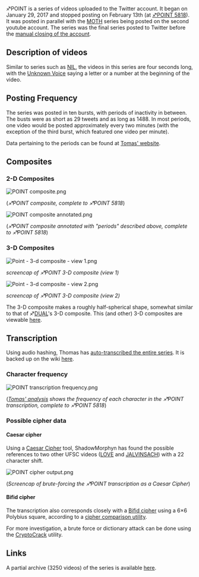 ♐POINT is a series of videos uploaded to the Twitter account. It began
on January 29, 2017 and stopped posting on February 13th (at
[♐POINT 5818](https://twitter.com/unfavorablesemi/status/831074953835454464)).
It was posted in parallel with the [MOTH](MOTH "wikilink") series being
posted on the second youtube account. The series was the final series
posted to Twitter before the [manual closing of the
account](RESET_STRANGE_YD "wikilink").

## Description of videos

Similar to series such as [NIL](NIL "wikilink"), the videos in this
series are four seconds long, with the [Unknown
Voice](Unknown_Voice "wikilink") saying a letter or a number at the
beginning of the video.

## Posting Frequency

The series was posted in ten bursts, with periods of inactivity in
between. The busts were as short as 29 tweets and as long as 1488. In
most periods, one video would be posted approximately every two minutes
(with the exception of the third burst, which featured one video per
minute).

Data pertaining to the periods can be found at [Tomas'
website](http://tomasf.se/projects/semi/POINT_periods.txt).

## Composites

### 2-D Composites

![POINT composite.png](_POINT_composite.png "POINT composite.png")

(*♐POINT composite, complete to ♐POINT 5818*)

![POINT composite annotated.png](_POINT_composite_annotated.png
"POINT composite annotated.png")

(*♐POINT composite annotated with "periods" described above, complete to
♐POINT 5818*)

### 3-D Composites

![ Point - 3-d composite - view
1.png](_Point_-_3-d_composite_-_view_1.png
" Point - 3-d composite - view 1.png")

*screencap of ♐POINT 3-D composite (view 1)*

![ Point - 3-d composite - view
2.png](_Point_-_3-d_composite_-_view_2.png
" Point - 3-d composite - view 2.png")

*screencap of ♐POINT 3-D composite (view 2)*

The 3-D composite makes a roughly half-spherical shape, somewhat similar
to that of ♐[DUAL](DUAL "wikilink")'s 3-D composite. This (and other)
3-D composites are viewable
[here](https://lorpus.github.io/sketches/ufsc3d/).

## Transcription

Using audio hashing, Thomas has [auto-transcribed the entire
series](http://tomasf.se/projects/semi/POINT_transcription.txt). It is
backed up on the wiki [here](POINT_transcription "wikilink").

### Character frequency

![POINT transcription frequency.png](_POINT_transcription_frequency.png
"POINT transcription frequency.png")

(*[Tomas'
analysis](http://tomasf.se/projects/semi/POINT_transcription_frequency.png)
shows the frequency of each character in the ♐POINT transcription,
complete to ♐POINT 5818*)

### Possible cipher data

#### Caesar cipher

Using a [Caesar Cipher](http://www.dcode.fr/caesar-cipher) tool,
ShadowMorphyn has found the possible references to two other UFSC videos
([LOVE](LOVE "wikilink") and [JALVINSACH](JALVINSACH "wikilink")) with a
22 character shift.

![POINT cipher output.png](_POINT_cipher_output.png
"POINT cipher output.png")

(*Screencap of brute-forcing the ♐POINT transcription as a Caesar
Cipher*)

#### Bifid cipher

The transcription also corresponds closely with a [Bifid
cipher](https://en.wikipedia.org/wiki/Bifid_cipher) using a 6×6 Polybius
square, according to a [cipher comparison
utility](http://bionsgadgets.appspot.com/gadget_forms/refscore_extended.html).

For more investigation, a brute force or dictionary attack can be done
using the
[CryptoCrack](https://sites.google.com/site/cryptocrackprogram/home)
utility.

## Links

A partial archive (3250 videos) of the series is available
[here](https://mega.nz/#!NnhkyJQK!G4PQ_6eqHrrjxxlOQ7ifdnXnQMvFCru3E65gsZIHqcA).
